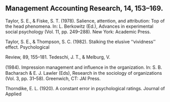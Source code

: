 ## Management Accounting Research, 14, 153–169.

Taylor, S. E., & Fiske, S. T. (1978). Salience, attention, and attribution: Top of the head phenomena. In: L. Berkowitz (Ed.), Advances in experimental social psychology (Vol. 11, pp. 249–288). New York: Academic Press.

Taylor, S. E., & Thompson, S. C. (1982). Stalking the elusive ‘‘vividness’’ effect. Psychological

Review, 89, 155–181. Tedeschi, J. T., & Melburg, V.

(1984). Impression management and inﬂuence in the organization. In: S. B. Bacharach & E. J. Lawler (Eds), Research in the sociology of organizations (Vol. 3, pp. 31–58). Greenwich, CT: JAI Press.

Thorndike, E. L. (1920). A constant error in psychological ratings. Journal of Applied